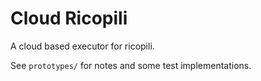 # Cloud Ricopili
A cloud based executor for ricopili.  

See `prototypes/` for notes and some test implementations.  
